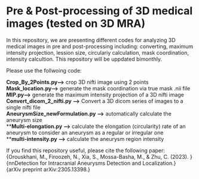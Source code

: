 # Pre & Post-processing of 3D medical images (tested on 3D MRA)
In this repository, we are presenting different codes for analyzing 3D medical images in pre and post-processing including: converting, maximum intensity projection, lession size, circulariy calculation, mask coordination, intensity calcultion. This repository will be uppdated bimonthly. 

Please use the follwoing code: </br>

**Crop_By_2Points.py-->** crop 3D nifti image using 2 points </br>
**Mask_location.py-->** generate the mask coordination via true mask .nii file </br>
**MIP.py-->** generate the maximum intensity projection of a 3D nifti image </br>
**Convert_dicom_2_nifti.py -->** Convert a 3D dicom series of images to a single nifti file  </br>
**AneurysmSize_newFormulation.py -->** automatically calculate the aneurysm size </br>
****Multi-elongation.py -->** calculate the elongation (circularity) rate of an aneurysm to consider an aneurysm as a regular or irregular one  </br>
****multi-intensity.py -->** calculate the aneurysm region intensity  </br>

If you find this repository useful, please cite the following paper: </br>
{Orouskhani, M., Firoozeh, N., Xia, S., Mossa-Basha, M., & Zhu, C. (2023). } </br>
{nnDetection for Intracranial Aneurysms Detection and Localization.} </br>
{arXiv preprint arXiv:2305.13398.}
